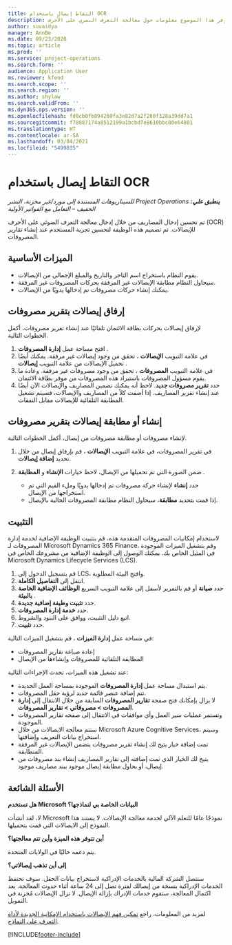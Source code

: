 ```yaml
---
title: التقاط إيصال باستخدام OCR
description: يوفر هذا الموضوع معلومات حول معالجة التعرف البصري على الأحرف (OCR) للإيصالات.
author: suvaidya
manager: AnnBe
ms.date: 09/23/2020
ms.topic: article
ms.prod: ''
ms.service: project-operations
ms.search.form: ''
audience: Application User
ms.reviewer: kfend
ms.search.scope: ''
ms.search.region: ''
ms.author: shylaw
ms.search.validFrom: ''
ms.dyn365.ops.version: ''
ms.openlocfilehash: fd0cb0fb094260fa3e82d7a2f200f328a39dd7a1
ms.sourcegitcommit: f78087174a8512199a1bcbd7e8610bbc80e64801
ms.translationtype: HT
ms.contentlocale: ar-SA
ms.lasthandoff: 03/04/2021
ms.locfileid: "5499835"
---
```

# <a name="capture-a-receipt-using-ocr"></a>التقاط إيصال باستخدام OCR

_**ينطبق علي:** ‏‫Project Operations للسيناريوهات المستندة إلى مورد/غير مخزنة‬، ‏‫النشر الخفيف – التعامل مع الفواتير الأولية‬_

تم تحسين إدخال المصاريف من خلال إدخال معالجة التعرف الضوئي على الأحرف (OCR) للإيصالات. تم تصميم هذه الوظيفة لتحسين تجربة المستخدم عند إنشاء تقارير المصروفات.

## <a name="key-features"></a>الميزات الأساسية

- يقوم النظام باستخراج اسم التاجر والتاريخ والمبلغ الإجمالي من الإيصالات.
- سيحاول النظام مطابقة الإيصالات غير المرفقة بحركات المصروفات غير المرفقة.
- يمكنك إنشاء حركات مصروفات تم إدخالها يدويًا من الإيصالات.

## <a name="attach-receipts-to-an-expense-report"></a>إرفاق إيصالات بتقرير مصروفات

لإرفاق إيصالات بحركات بطاقة الائتمان تلقائيًا عند إنشاء تقرير مصروفات، أكمل الخطوات التالية.

  1. افتح مساحة عمل **إدارة المصروفات** .
  2. في علامة التبويب **الإيصالات** ، تحقق من وجود إيصالات غير مرفقة. يمكنك أيضًا تحميل الإيصالات من علامة التبويب **إيصالات** .
  3. في علامة التبويب **المصروفات** ، تحقق من وجود مصروفات غير مرفقة. وعادة ما يقوم مسؤول المصروفات باستيراد هذه المصروفات من موفر بطاقة الائتمان.
  4. حدد **تقرير مصروفات جديد**. لاحظ أنه يمكنك تضمين المصاريف والإيصالات الآن أيضًا عند إنشاء تقرير المصاريف. إذا أضفت كلاً من المصاريف والإيصالات، فسيتم تشغيل المطابقة التلقائية للإيصالات مقابل النفقات.

## <a name="create-or-match-receipts-to-an-expense-report"></a>إنشاء أو مطابقة إيصالات بتقرير مصروفات
لإنشاء مصروفات أو مطابقة مصروفات من إيصال، أكمل الخطوات التالية.

  1. في تقرير المصروفات، في علامة التبويب **الإيصالات** ، قم بإرفاق إيصال من خلال تحديد **إضافة إيصالات**.
  2. ضمن الصورة التي تم تحميلها من الإيصال، لاحظ خيارات **الإنشاء** و **المطابقة** .

      - حدد **إنشاء** لإنشاء حركة مصروفات تم إدخالها يدويًا وملء القيم التي تم استخراجها من الإيصال.
      - إذا قمت بتحديد **مطابقة**، سيحاول النظام مطابقة المصروفات الحالية بالإيصال.

## <a name="installation"></a>التثبيت

لاستخدام إمكانيات المصروفات المتقدمة هذه، قم بتثبيت الوظيفة الإضافية لخدمة إدارة المصروفات لـ Microsoft Dynamics 365 Finance، وقم بتشغيل الميزات الموجودة في المثيل الخاص بك. يمكنك الوصول إلى الوظيفة الإضافية من مشروعك الخاص في Microsoft Dynamics Lifecycle Services (LCS).

1. قم بتسجيل الدخول إلى LCS، وافتح البيئة المطلوبة.
2. انتقل إلى **التفاصيل الكاملة**.
3. حدد **صيانة** أو قم بالتمرير لأسفل إلى علامة التبويب السريع **الوظائف الإضافية الخاصة بالبيئة** .
4. حدد **تثبيت وظيفة إضافية جديدة**.
5. حدد **خدمة إدارة المصروفات**.
6. اتبع دليل التثبيت، ووافق على البنود والشروط.
7. حدد **تثبيت**.

في مساحة عمل **إدارة الميزات** ، قم بتشغيل الميزات التالية:

- إعادة صياغة تقارير المصروفات
- المطابقة التلقائية للمصروفات وإنشاءها من الإيصال

عند تشغيل هذه الميزات، تحدث الإجراءات التالية:

- يتم استبدال مساحة عمل **إدارة المصروفات** الموجودة بمساحة العمل الجديدة.
- تتم إضافة عنصر قائمة جديد لرؤية حقل المصروفات.
- لا يزال بإمكانك فتح صفحة **تقارير المصروفات** السابقة من خلال الانتقال إلى **إدارة المصروفات > مصروفاتي > تقارير المصروفات**.
- وتستمر عمليات سير العمل وأي موافقات في الانتقال إلى صفحه تقارير المصروفات الموجودة.
- ستتم معالجة الايصالات من خلال Microsoft Azure Cognitive Services، وسيتم استخراج بيانات التعريف وإضافتها.
- تمت إضافة خيار يتيح لك إنشاء تقرير مصروفات يتضمن الإيصالات غير المرفقة المتطابقة.
- يتيح لك الخيار الذي تمت إضافته إلى تقارير المصاريف إنشاء بند مصروفات من إيصال، أو يحاول مطابقة إيصال موجود ببند مصاريف موجود.

## <a name="frequently-asked-questions"></a>الأسئلة الشائعة

**هل تستخدم Microsoft البيانات الخاصة بي لنماذجها؟**

لا، لقد أنشأت Microsoft نموذجًا عامًا للتعلم الآلي لخدمة معالجة الإيصالات. لا يستند هذا النموذج إلى الايصالات التي قمت بتحميلها.

**أين تتوفر هذه الميزة وأين تتم معالجتها؟**

يتم دعمه حاليًا في الولايات المتحدة.

**إلى أين تذهب إيصالاتي؟**

ستتصل الشركة المالية بالخدمات الإدراكية لاستخراج بيانات الحقل. سوف تحتفظ الخدمات الإدراكية بنسخة من إيصالك لفترة تصل إلى 24 ساعة أثناء حدوث المعالجة. بعد اكتمال المعالجة، ستقوم خدمات الإدراك بإزالة الإيصال. لا تزال الإيصالات مُخزنة في التمويل.

لمزيد من المعلومات، راجع [تمكين فهم الإيصالات باستخدام الإمكانية الجديدة لأداة التعرف على النماذج](https://azure.microsoft.com/blog/enable-receipt-understanding-with-form-recognizer-s-new-capability/).


[!INCLUDE[footer-include](../includes/footer-banner.md)]
